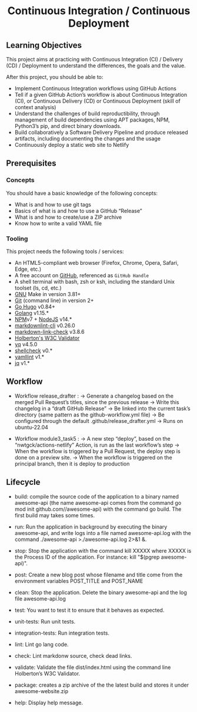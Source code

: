 <h1 align="center">Continuous Integration / Continuous Deployment


## Learning Objectives
This project aims at practicing with Continuous Integration (CI) / Delivery (CD) / Deployment to understand the differences, the goals and the value.

After this project, you should be able to:
- Implement Continuous Integration workflows using GitHub Actions
- Tell if a given GitHub Action’s workflow is about Continuous Integration (CI), or Continuous Delivery (CD) or Continuous Deployment (skill of context analysis)
- Understand the challenges of build reproductibility, through management of build dependencies using APT packages, NPM, Python3’s pip, and direct binary downloads.
- Build collaboratively a Software Delivery Pipeline and produce released artifacts, including documenting the changes and the usage
- Continuously deploy a static web site to Netlify

## Prerequisites
### Concepts
You should have a basic knowledge of the following concepts:
- What is and how to use git tags
- Basics of what is and how to use a GitHub “Release”
- What is and how to create/use a ZIP archive
- Know how to write a valid YAML file

### Tooling

This project needs the following tools / services:

- An HTML5-compliant web browser (Firefox, Chrome, Opera, Safari, Edge, etc.)
- A free account on [GitHub](https://github.com/), referenced as `GitHub Handle`
- A shell terminal with bash, zsh or ksh, including the standard Unix toolset (ls, cd, etc.)
- [GNU](https://www.gnu.org/software/make/) Make in version 3.81+
- [Git](https://git-scm.com/book/en/v2/Getting-Started-The-Command-Line) (command line) in version 2+
- [Go Hugo](https://gohugo.io/) v0.84+
- [Golang](https://intranet.hbtn.io/rltoken/5ypbIenKj6LiymRm619--A) v1.15.*
- [NPM](https://intranet.hbtn.io/rltoken/RcU82lwHHO4xEQCtWEv1sg)v7 + [NodeJS](https://intranet.hbtn.io/rltoken/XWIqoQhjv16uVWfGbCdInw) v14.*
- [markdownlint-cli](https://intranet.hbtn.io/rltoken/hplwMW8M8BKVQyhDso0pOw) v0.26.0
- [markdown-link-check](https://intranet.hbtn.io/rltoken/BRJGBHXvkAUKt50KrFOm0A) v3.8.6
- [Holberton's W3C Validator](https://intranet.hbtn.io/rltoken/ll8gJ8CPoI9tfn1OTDE8rA)
- [yq](https://intranet.hbtn.io/rltoken/9wlxJjlqCE6XyPa6TQ0RsQ) v4.5.0
- [shellcheck](https://intranet.hbtn.io/rltoken/7e95a2wDfOHFQGKJqRlHgg) v0.*
- [yamllint](https://intranet.hbtn.io/rltoken/B1BZ_C_5ANyq005Vd0LWNw) v1.*
- [jq](https://intranet.hbtn.io/rltoken/pVjsOvuSQavip_1Y4u--4Q) v1.*

## Workflow
* Workflow release_drafter :
-> Generate a changelog based on the merged Pull Request’s titles, since the previous release
-> Write this changelog in a “draft GitHub Release”
-> Be linked into the current task’s directory (same pattern as the github-workflow.yml file)
-> Be configured through the default .github/release_drafter.yml
-> Runs on ubuntu-22.04

* Workflow module3_task5 :
-> A new step “deploy”, based on the “nwtgck/actions-netlify” Action, is run as the last workflow’s step
-> When the workflow is triggered by a Pull Request, the deploy step is done on a preview site.
-> When the workflow is triggered on the principal branch, then it is deploy to production

## Lifecycle

- build: compile the source code of the application to a binary named awesome-api (the name awesome-api comes from the command go mod init github.com/<your github handle>/awesome-api) with the command go build. The first build may takes some times.

- run: Run the application in background by executing the binary awesome-api, and write logs into a file named awesome-api.log with the command ./awesome-api >./awesome-api.log 2>&1 &.

- stop: Stop the application with the command kill XXXXX where XXXXX is the Process ID of the application. For instance: kill "$(pgrep awesome-api)".

- post: Create a new blog post whose filename and title come from the environment variables POST_TITLE and POST_NAME

- clean: Stop the application. Delete the binary awesome-api and the log file awesome-api.log

- test: You want to test it to ensure that it behaves as expected.

- unit-tests: Run unit tests.

- integration-tests: Run integration tests.

- lint: Lint go lang code.

- check: Lint markdonw source, check dead links.

- validate: Validate the file dist/index.html using the command line Holberton’s W3C Validator.

- package: creates a zip archive of the the latest build and stores it under awesome-website.zip

- help: Display help message.
